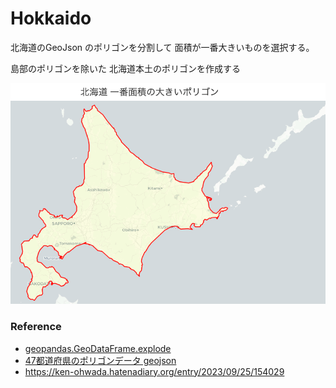 Hokkaido
===============

北海道のGeoJson のポリゴンを分割して
面積が一番大きいものを選択する。

島部のポリゴンを除いた
北海道本土のポリゴンを作成する

![hokkaido](https://github.com/ohwada/World_Countries/blob/main/geoPandas/polygon_largest/hokkaido/screenshots/hokkaido_largest.png)

### Reference

- [geopandas.GeoDataFrame.explode](https://geopandas.org/en/stable/docs/reference/api/geopandas.GeoDataFrame.explode.html)
- [47都道府県のポリゴンデータ geojson](https://japonyol.net/editor/article/47-prefectures-geojson.html)
- https://ken-ohwada.hatenadiary.org/entry/2023/09/25/154029